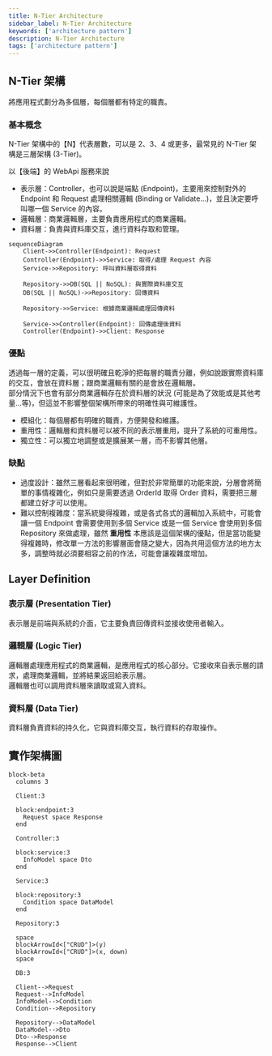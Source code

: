 ```yaml
---
title: N-Tier Architecture
sidebar_label: N-Tier Architecture
keywords: ['architecture pattern']
description: N-Tier Architecture
tags: ['architecture pattern']
---
```


## N-Tier 架構
將應用程式劃分為多個層，每個層都有特定的職責。

### 基本概念
N-Tier 架構中的【N】代表層數，可以是 2、3、4 或更多，最常見的 N-Tier 架構是三層架構 (3-Tier)。

以【後端】的 WebApi 服務來說
- 表示層：Controller，也可以說是端點 (Endpoint)，主要用來控制對外的 Endpoint 和 Request 處理相關邏輯 (Binding or Validate...)，並且決定要呼叫哪一個 Service 的內容。
- 邏輯層：商業邏輯層，主要負責應用程式的商業邏輯。
- 資料層：負責與資料庫交互，進行資料存取和管理。

```mermaid
sequenceDiagram
    Client->>Controller(Endpoint): Request
    Controller(Endpoint)->>Service: 取得/處理 Request 內容
    Service->>Repository: 呼叫資料層取得資料

    Repository->>DB(SQL || NoSQL): 與實際資料庫交互
    DB(SQL || NoSQL)->>Repository: 回傳資料

    Repository->>Service: 根據商業邏輯處理回傳資料

    Service->>Controller(Endpoint): 回傳處理後資料
    Controller(Endpoint)->>Client: Response
```

### 優點
透過每一層的定義，可以很明確且乾淨的把每層的職責分離，例如說跟實際資料庫的交互，會放在資料層；跟商業邏輯有關的是會放在邏輯層。  
部分情況下也會有部分商業邏輯存在於資料層的狀況 (可能是為了效能或是其他考量...等)，但這並不影響整個架構所帶來的明確性與可維護性。

- 模組化：每個層都有明確的職責，方便開發和維護。
- 重用性：邏輯層和資料層可以被不同的表示層重用，提升了系統的可重用性。
- 獨立性：可以獨立地調整或是擴展某一層，而不影響其他層。

### 缺點
- 過度設計：雖然三層看起來很明確，但對於非常簡單的功能來說，分層會將簡單的事情複雜化，例如只是需要透過 OrderId 取得 Order 資料，需要把三層都建立好才可以使用。
- 難以控制複雜度：當系統變得複雜，或是各式各式的邏輯加入系統中，可能會讓一個 Endpoint 會需要使用到多個 Service 或是一個 Service 會使用到多個 Repository 來做處理，雖然 **重用性** 本應該是這個架構的優點，但是當功能變得複雜時，修改單一方法的影響層面會隨之變大，因為共用這個方法的地方太多，調整時就必須要相容之前的作法，可能會讓複雜度增加。

## Layer Definition

### 表示層 (Presentation Tier)
表示層是前端與系統的介面，它主要負責回傳資料並接收使用者輸入。

### 邏輯層 (Logic Tier)
邏輯層處理應用程式的商業邏輯，是應用程式的核心部分。它接收來自表示層的請求，處理商業邏輯，並將結果返回給表示層。  
邏輯層也可以調用資料層來讀取或寫入資料。

### 資料層 (Data Tier)
資料層負責資料的持久化，它與資料庫交互，執行資料的存取操作。

## 實作架構圖
```mermaid
block-beta
  columns 3

  Client:3

  block:endpoint:3
    Request space Response 
  end
  
  Controller:3

  block:service:3
    InfoModel space Dto
  end

  Service:3

  block:repository:3
    Condition space DataModel
  end

  Repository:3

  space   
  blockArrowId<["CRUD"]>(y)
  blockArrowId<["CRUD"]>(x, down)
  space
  
  DB:3

  Client-->Request
  Request-->InfoModel
  InfoModel-->Condition
  Condition-->Repository

  Repository-->DataModel
  DataModel-->Dto
  Dto-->Response
  Response-->Client
```